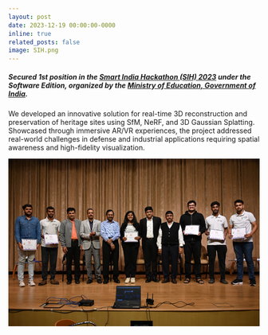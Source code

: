 ```yaml
---
layout: post
date: 2023-12-19 00:00:00-0000
inline: true
related_posts: false
image: SIH.png
---
```


##### Secured 1st position in the <a href="https://www.sih.gov.in/" target="_blank">Smart India Hackathon (SIH) 2023</a> under the Software Edition, organized by the <a href="https://www.education.gov.in/en" target="_blank">Ministry of Education, Government of India</a>.

We developed an innovative solution for real-time 3D reconstruction and preservation of heritage sites using SfM, NeRF, and 3D Gaussian Splatting. Showcased through immersive AR/VR experiences, the project addressed real-world challenges in defense and industrial applications requiring spatial awareness and high-fidelity visualization. 

<!-- <img src="/assets/img/SIH.png" alt="SIH 2023 Victory Image"/> -->
<img src="/assets/img/publication_preview/SIH.png" alt="SIH 2023" style="width: 700px;" />

<!-- <img src="/assets/img/publication_preview/sih.png" alt="SIH 2023 Victory Image" class="img-responsive"/> -->
